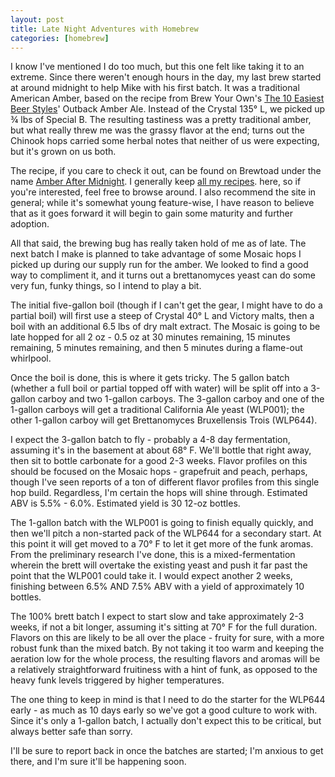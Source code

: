 ```yaml
---
layout: post
title: Late Night Adventures with Homebrew
categories: [homebrew]
---
```


I know I've mentioned I do too much, but this one felt like taking it to an extreme. Since there weren't enough hours in the day, my last brew started at around midnight to help Mike with his first batch. It was a traditional American Amber, based on the recipe from Brew Your Own's [The 10 Easiest Beer Styles](http://byo.com/stories/beer-styles/item/1459-the-10-easiest-beer-styles)' Outback Amber Ale. Instead of the Crystal 135&deg; L, we picked up ¾ lbs of Special B. The resulting tastiness was a pretty traditional amber, but what really threw me was the grassy flavor at the end; turns out the Chinook hops carried some herbal notes that neither of us were expecting, but it's grown on us both.

The recipe, if you care to check it out, can be found on Brewtoad under the name [Amber After Midnight](https://www.brewtoad.com/recipes/amber-after-midnight). I generally keep [all my recipes](https://www.brewtoad.com/users/42827). here, so if you're interested, feel free to browse around. I also recommend the site in general; while it's somewhat young feature-wise, I have reason to believe that as it goes forward it will begin to gain some maturity and further adoption.

All that said, the brewing bug has really taken hold of me as of late. The next batch I make is planned to take advantage of some Mosaic hops I picked up during our supply run for the amber. We looked to find a good way to compliment it, and it turns out a brettanomyces yeast can do some very fun, funky things, so I intend to play a bit.

The initial five-gallon boil (though if I can't get the gear, I might have to do a partial boil) will first use a steep of Crystal 40&deg; L and Victory malts, then a boil with an additional 6.5 lbs of dry malt extract. The Mosaic is going to be late hopped for all 2 oz - 0.5 oz at 30 minutes remaining, 15 minutes remaining, 5 minutes remaining, and then 5 minutes during a flame-out whirlpool.

Once the boil is done, this is where it gets tricky. The 5 gallon batch (whether a full boil or partial topped off with water) will be split off into a 3-gallon carboy and two 1-gallon carboys. The 3-gallon carboy and one of the 1-gallon carboys will get a traditional California Ale yeast (WLP001); the other 1-gallon carboy will get Brettanomyces Bruxellensis Trois (WLP644).

I expect the 3-gallon batch to fly - probably a 4-8 day fermentation, assuming it's in the basement at about 68&deg; F. We'll bottle that right away, then sit to bottle carbonate for a good 2-3 weeks. Flavor profiles on this should be focused on the Mosaic hops - grapefruit and peach, perhaps, though I've seen reports of a ton of different flavor profiles from this single hop build. Regardless, I'm certain the hops will shine through. Estimated ABV is 5.5% - 6.0%. Estimated yield is 30 12-oz bottles.

The 1-gallon batch with the WLP001 is going to finish equally quickly, and then we'll pitch a non-started pack of the WLP644 for a secondary start. At this point it will get moved to a 70&deg; F to let it get more of the funk aromas. From the preliminary research I've done, this is a mixed-fermentation wherein the brett will overtake the existing yeast and push it far past the point that the WLP001 could take it. I would expect another 2 weeks, finishing between 6.5% AND 7.5% ABV with a yield of approximately 10 bottles.

The 100% brett batch I expect to start slow and take approximately 2-3 weeks, if not a bit longer, assuming it's sitting at 70&deg; F for the full duration. Flavors on this are likely to be all over the place - fruity for sure, with a more robust funk than the mixed batch. By not taking it too warm and keeping the aeration low for the whole process, the resulting flavors and aromas will be a relatively straightforward fruitiness with a hint of funk, as opposed to the heavy funk levels triggered by higher temperatures.

The one thing to keep in mind is that I need to do the starter for the WLP644 early - as much as 10 days early so we've got a good culture to work with. Since it's only a 1-gallon batch, I actually don't expect this to be critical, but always better safe than sorry.

I'll be sure to report back in once the batches are started; I'm anxious to get there, and I'm sure it'll be happening soon.
